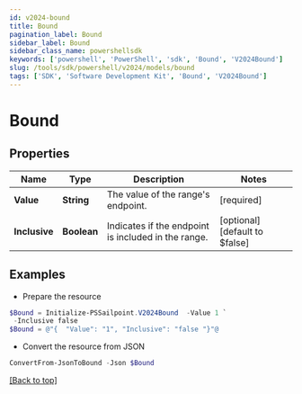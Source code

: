 ```yaml
---
id: v2024-bound
title: Bound
pagination_label: Bound
sidebar_label: Bound
sidebar_class_name: powershellsdk
keywords: ['powershell', 'PowerShell', 'sdk', 'Bound', 'V2024Bound'] 
slug: /tools/sdk/powershell/v2024/models/bound
tags: ['SDK', 'Software Development Kit', 'Bound', 'V2024Bound']
---
```



# Bound

## Properties

Name | Type | Description | Notes
------------ | ------------- | ------------- | -------------
**Value** | **String** | The value of the range's endpoint. | [required]
**Inclusive** | **Boolean** | Indicates if the endpoint is included in the range. | [optional] [default to $false]

## Examples

- Prepare the resource
```powershell
$Bound = Initialize-PSSailpoint.V2024Bound  -Value 1 `
 -Inclusive false
$Bound = @"{  "Value": "1", "Inclusive": "false "}"@
```

- Convert the resource from JSON
```powershell
ConvertFrom-JsonToBound -Json $Bound
```


[[Back to top]](#) 

